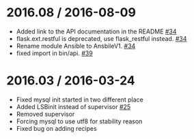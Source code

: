 2016.08 / 2016-08-09
==================

* Added link to the API documentation in the README [\#34](https://github.com/eisen-dev/eisen_engine/pull/34)
* flask.ext.restful is deprecated, use flask_restful instead. [\#34](https://github.com/eisen-dev/eisen_engine/pull/38)
* Rename module Ansible to AnsbileV1. [\#34](https://github.com/eisen-dev/eisen_engine/pull/37)
* fixed import in bin/api. [\#39](https://github.com/eisen-dev/eisen_engine/pull/39)

2016.03 / 2016-03-24
==================

* Fixed mysql init started in two different place
* Added LSBinit instead of supervisor [\#25](https://github.com/eisen-dev/eisen_engine/issues/25)
* Removed supervisor
* Forcing mysql to use utf8 for stability reason 
* Fixed bug on adding recipes
